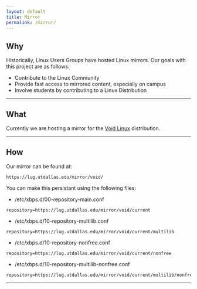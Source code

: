 ```yaml
---
layout: default
title: Mirror
permalink: /mirror/
---
```


## Why

Historically, Linux Users Groups have hosted Linux mirrors.  Our goals with this project are as follows:

* Contribute to the Linux Community
* Provide fast access to mirrored content, especially on campus
* Involve students by contributing to a Linux Distribution

---

## What

Currently we are hosting a mirror for the [Void Linux](http://voidlinux.eu) distribution.

---

## How

Our mirror can be found at:

~~~
https://lug.utdallas.edu/mirror/void/
~~~

You can make this persistant using the following files:

* /etc/xbps.d/00-repository-main.conf

~~~
repository=https://lug.utdallas.edu/mirror/void/current
~~~

* /etc/xbps.d/10-repository-multilib.conf

~~~
repository=https://lug.utdallas.edu/mirror/void/current/multilib
~~~

* /etc/xbps.d/10-repository-nonfree.conf

~~~
repository=https://lug.utdallas.edu/mirror/void/current/nonfree
~~~

* /etc/xbps.d/10-repository-multilib-nonfree.conf

~~~
repository=https://lug.utdallas.edu/mirror/void/current/multilib/nonfree
~~~

---
